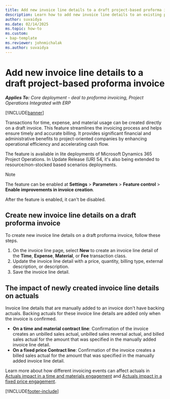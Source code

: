 ```yaml
---
title: Add new invoice line details to a draft project-based proforma invoice
description: Learn how to add new invoice line details to an existing proforma project-based invoice that is in Draft status.
author: suvaidya
ms.date: 02/14/2025
ms.topic: how-to
ms.custom: 
- bap-template
ms.reviewer: johnmichalak
ms.author: suvaidya
---
```

# Add new invoice line details to a draft project-based proforma invoice

_**Applies To:** Core deployment - deal to proforma invoicing, Project Operations Integrated with ERP_

[!INCLUDE[banner](../includes/banner.md)]

Transactions for time, expense, and material usage can be created directly on a draft invoice. This feature streamlines the invoicing process and helps ensure timely and accurate billing. It provides significant financial and administrative benefits to project-oriented companies by enhancing operational efficiency and accelerating cash flow.

The feature is available in lite deployments of Microsoft Dynamics 365 Project Operations. In Update Release (UR) 54, it's also being extended to resource/non-stocked based scenarios deployments.

> [!NOTE]
> The feature can be enabled at **Settings** \> **Parameters** \> **Feature control** \> **Enable improvements in invoice creation**.
>
> After the feature is enabled, it can't be disabled.

## Create new invoice line details on a draft proforma invoice

To create new invoice line details on a draft proforma invoice, follow these steps.

1. On the invoice line page, select **New** to create an invoice line detail of the **Time**, **Expense**, **Material**, or **Fee** transaction class.
1. Update the invoice line detail with a price, quantity, billing type, external description, or description.
1. Save the invoice line detail.

## The impact of newly created invoice line details on actuals

Invoice line details that are manually added to an invoice don't have backing actuals. Backing actuals for these invoice line details are added only when the invoice is confirmed.

- **On a time and material contract line**: Confirmation of the invoice creates an unbilled sales actual, unbilled sales reversal actual, and billed sales actual for the amount that was specified in the manually added invoice line detail.
- **On a fixed price Contract line**: Confirmation of the invoice creates a billed sales actual for the amount that was specified in the manually added invoice line detail.

Learn more about how different invoicing events can affect actuals in [Actuals impact in a time and materials engagement](../actuals/ActualsonTM.md) and [Actuals impact in a fixed price engagement](../actuals/ActualonFP.md).

[!INCLUDE[footer-include](../includes/footer-banner.md)]
